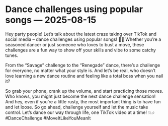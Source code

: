# Dance challenges using popular songs — 2025-08-15

Hey party people! Let’s talk about the latest craze taking over TikTok and social media – dance challenges using popular songs! 🕺💃 Whether you’re a seasoned dancer or just someone who loves to bust a move, these challenges are a fun way to show off your skills and vibe to some catchy tunes.

From the “Savage” challenge to the “Renegade” dance, there’s a challenge for everyone, no matter what your style is. And let’s be real, who doesn’t love learning a new dance routine and feeling like a total boss when you nail it?

So grab your phone, crank up the volume, and start practicing those moves. Who knows, you might just become the next dance challenge sensation! And hey, even if you’re a little rusty, the most important thing is to have fun and let loose. So go ahead, challenge yourself and let the music take control. Let’s dance our way through life, one TikTok video at a time! 💥🎶 #DanceChallenge #MoveItLikeYouMeanIt